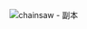![chainsaw - 副本](https://user-images.githubusercontent.com/38556098/114212103-056a6380-9994-11eb-817c-b874e71fdfae.png)
